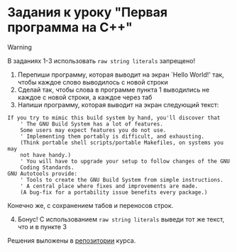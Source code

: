 # Задания к уроку "Первая программа на С++"

> [!warning]
> В заданиях 1-3 использовать `raw string literals` запрещено!

1. Перепиши программу, которая выводит на экран `Hello World!' так, чтобы каждое слово выводилось с новой строки
2. Сделай так, чтобы слова в программе пункта 1 выводились не каждое с новой строки, а каждое через таб
3. Напиши программу, которая выводит на экран следующий текст:
```
If you try to mimic this build system by hand, you'll discover that
	' The GNU Build System has a lot of features.
	Some users may expect features you do not use.
	' Implementing them portably is difficult, and exhausting.
	(Think portable shell scripts/portable Makefiles, on systems you may
	not have handy.)
	' You will have to upgrade your setup to follow changes of the GNU
	Coding Standards.
GNU Autotools provide:
	' Tools to create the GNU Build System from simple instructions.
	' A central place where fixes and improvements are made.
	(A bug-fix for a portability issue benefits every package.)
```
Конечно же, с сохранением табов и переносов строк.

4. Бонус! С использованием `raw string literals` выведи тот же текст, что и в пункте 3

Решения выложены в [репозитории](https://github.com/dj1vs/cpp-course) курса.